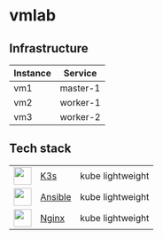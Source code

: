 # vmlab

## Infrastructure

| Instance | Service |
| -------- | ------- |
| vm1      |  master-1    |
| vm2      |    worker-1  |
| vm3      |     worker-2 |


## Tech stack

<table>
    <tr>
        <td><img width="32" src="https://avatars.githubusercontent.com/u/49319725"></td>
        <td><a href="https://k3s.io">K3s</a></td>
        <td>kube lightweight</td>
    </tr>
    <tr>
    <td><img width="32" src="https://img.shields.io/badge/ansible-%231A1918.svg?style=for-the-badge&logo=ansible&logoColor=white"></td>
        <td><a href="https://k3s.io">Ansible</a></td>
        <td>kube lightweight</td>
    </tr>
    <td><img width="32" src="https://img.shields.io/badge/nginx-%23009639.svg?style=for-the-badge&logo=nginx&logoColor=white"></td>
        <td><a href="https://nginx.org/">Nginx</a></td>
        <td>kube lightweight</td>
    </tr>
</table>